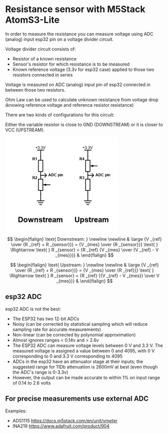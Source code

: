 # Resistance sensor with M5Stack AtomS3-Lite

In order to measure the resistance you can measure voltage using ADC (analog) input esp32 pin on a voltage divider circuit.

Voltage divider circuit consists of:

- Resistor of a known resistance
- Sensor's resistor for which resistance is to be measured
- Known reference voltage (3.3v for esp32 case) applied to those two resistors connected in series

Voltage is measured on ADC (analog) input pin of esp32 connected in between those two resistors.

Ohm Law can be used to calculate unknown resistance from voltage drop (knowing reference voltage and reference resistor resistance)

There are two kinds of configurations for this circuit: 

Either the variable resistor is close to GND (DOWNSTREAM) or it is closer to VCC (UPSTREAM).


![image](img/VoltageDivider.png)


$$
\begin{flalign}
\text{ Downstream: } \newline \newline
&  \large {V _{ref} \over {R _{ref} + R _{sensor}}} = {V _{mes} \over {R _{sensor}}} \text{ } \Rightarrow \text{ }
 R _{sensor} = {R _{ref} {V _{mes} \over {V _{ref} - V _{mes}}}} &
\end{flalign}
$$



$$
\begin{flalign}
\text{ Upstream: } \newline \newline
&  \large {V _{ref} \over {R _{ref} + R _{sensor}}} = {V _{mes} \over {R _{ref}}} \text{ } \Rightarrow \text{ }
 R _{sensor} = {R _{ref} {{V _{ref} - V _{mes}} \over V _{mes}}} &
\end{flalign}
$$


## esp32 ADC

esp32 ADC is not the best:

- The ESP32 has two 12-bit ADCs
- Noisy (can be corrected by statistical sampling which will reduce sampling rate for accurate measurements)
- Non-linear (can be corrected by polynomial approximation)
- Almost ignores ranges < 0.14v and > 2.6v
- The ESP32 ADC can measure voltage levels between 0 V and 3.3 V. The measured voltage is assigned a value between 0 and 4095, with 0 V corresponding to 0 and 3.3 V corresponding to 4095
- ADCs in the esp32 have an attenuator stage at their inputs; the suggested range for 11Db attenuation is 2600mV at best (even though the ADC's range is 0-3.3v)
- However, the output can be made accurate to within 1% on input range of 0.14 to 2.6 volts


## For precise measurements use external ADC

Examples:  
- ADS1115  https://docs.m5stack.com/en/unit/vmeter
- INA219   https://www.adafruit.com/product/904


